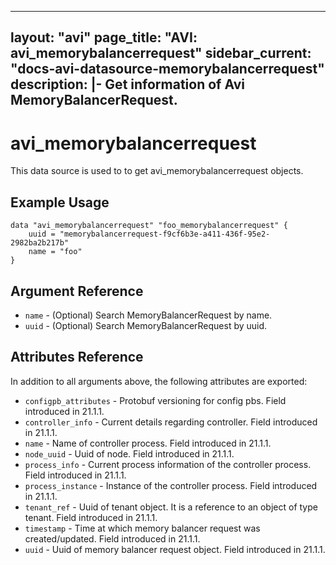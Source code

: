 <!--
    Copyright 2021 VMware, Inc.
    SPDX-License-Identifier: Mozilla Public License 2.0
-->
---
layout: "avi"
page_title: "AVI: avi_memorybalancerrequest"
sidebar_current: "docs-avi-datasource-memorybalancerrequest"
description: |-
  Get information of Avi MemoryBalancerRequest.
---

# avi_memorybalancerrequest

This data source is used to to get avi_memorybalancerrequest objects.

## Example Usage

```hcl
data "avi_memorybalancerrequest" "foo_memorybalancerrequest" {
    uuid = "memorybalancerrequest-f9cf6b3e-a411-436f-95e2-2982ba2b217b"
    name = "foo"
}
```

## Argument Reference

* `name` - (Optional) Search MemoryBalancerRequest by name.
* `uuid` - (Optional) Search MemoryBalancerRequest by uuid.

## Attributes Reference

In addition to all arguments above, the following attributes are exported:

* `configpb_attributes` - Protobuf versioning for config pbs. Field introduced in 21.1.1.
* `controller_info` - Current details regarding controller. Field introduced in 21.1.1.
* `name` - Name of controller process. Field introduced in 21.1.1.
* `node_uuid` - Uuid of node. Field introduced in 21.1.1.
* `process_info` - Current process information of the controller process. Field introduced in 21.1.1.
* `process_instance` - Instance of the controller process. Field introduced in 21.1.1.
* `tenant_ref` - Uuid of tenant object. It is a reference to an object of type tenant. Field introduced in 21.1.1.
* `timestamp` - Time at which memory balancer request was created/updated. Field introduced in 21.1.1.
* `uuid` - Uuid of memory balancer request object. Field introduced in 21.1.1.

